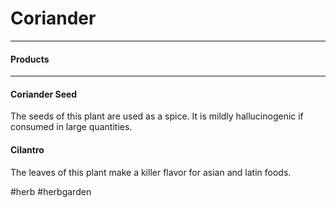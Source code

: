 # Coriander
---


#### Products
___

#### Coriander Seed
The seeds of this plant are used as a spice. It is mildly hallucinogenic if consumed in large quantities.

#### Cilantro
The leaves of this plant make a killer flavor for asian and latin foods.

#herb #herbgarden
